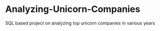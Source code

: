 # Analyzing-Unicorn-Companies

SQL based project on analyzing top unicorn companies in various years
